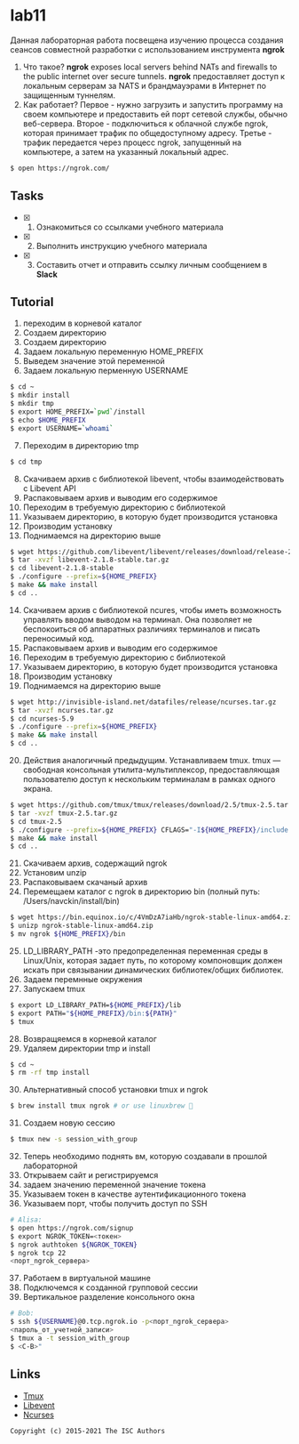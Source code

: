 # lab11

Данная лабораторная работа посвещена изучению процесса создания сеансов совместной разработки с использованием инструмента **ngrok**

1. Что такое?
**ngrok** exposes local servers behind NATs and firewalls to the public internet over secure tunnels.
**ngrok** предоставляет доступ к локальным серверам за NATS и брандмауэрами в Интернет по защищенным туннелям.
2. Как работает?
Первое - нужно загрузить и запустить программу на своем компьютере и предоставить ей порт сетевой службы, обычно веб-сервера.
Второе - подключиться к облачной службе ngrok, которая принимает трафик по общедоступному адресу.
Третье - трафик передается через процесс ngrok, запущенный на компьютере, а затем на указанный локальный адрес.

```sh
$ open https://ngrok.com/
```

## Tasks

- [x] 1. Ознакомиться со ссылками учебного материала
- [x] 2. Выполнить инструкцию учебного материала
- [x] 3. Составить отчет и отправить ссылку личным сообщением в **Slack**

## Tutorial
1. переходим в корневой каталог
2. Создаем директорию 
3. Создаем директорию 
4. Задаем локальную переменную HOME_PREFIX
5. Выведем значение этой переменной
6. Задаем локальную перменную USERNAME

```sh
$ cd ~
$ mkdir install
$ mkdir tmp
$ export HOME_PREFIX=`pwd`/install
$ echo $HOME_PREFIX
$ export USERNAME=`whoami`
```
7. Переходим в директорию tmp
```sh
$ cd tmp
```
8. Скачиваем архив с библиотекой libevent, чтобы взаимодействовать с Libevent API 
9. Распаковываем архив и выводим его содержимое
10. Переходим в требуемую директорию с библиотекой
11. Указываем директорию, в которую будет производится установка
12. Производим установку
13. Поднимаемся на директорию выше

```sh
$ wget https://github.com/libevent/libevent/releases/download/release-2.1.8-stable/libevent-2.1.8-stable.tar.gz
$ tar -xvzf libevent-2.1.8-stable.tar.gz
$ cd libevent-2.1.8-stable
$ ./configure --prefix=${HOME_PREFIX}
$ make && make install
$ cd ..
```
14. Скачиваем архив с библиотекой ncures, чтобы иметь возможность управлять вводом выводом на терминал. Она позволяет не беспокоиться об аппаратных различиях терминалов и писать переносимый код.
15. Распаковываем архив и выводим его содержимое
16. Переходим в требуемую директорию с библиотекой
17. Указываем директорию, в которую будет производится установка
18. Производим установку
19. Поднимаемся на директорию выше

```sh
$ wget http://invisible-island.net/datafiles/release/ncurses.tar.gz
$ tar -xvzf ncurses.tar.gz
$ cd ncurses-5.9
$ ./configure --prefix=${HOME_PREFIX}
$ make && make install
$ cd ..
```
20. Действия аналогичный предыдущим. Устанавливаем tmux.
tmux — свободная консольная утилита-мультиплексор, предоставляющая пользователю доступ к нескольким терминалам в рамках одного экрана.

```sh
$ wget https://github.com/tmux/tmux/releases/download/2.5/tmux-2.5.tar.gz
$ tar -xvzf tmux-2.5.tar.gz
$ cd tmux-2.5
$ ./configure --prefix=${HOME_PREFIX} CFLAGS="-I${HOME_PREFIX}/include -I${HOME_PREFIX}/include/ncurses" LDFLAGS="-L${HOME_PREFIX}/lib"
$ make && make install
$ cd ..
```
21. Скачиваем архив, содержащий ngrok
22. Установим unzip
23. Распаковываем скачаный архив
24. Перемещаем каталог с ngrok в директорию bin (полный путь: /Users/navckin/install/bin)
```sh
$ wget https://bin.equinox.io/c/4VmDzA7iaHb/ngrok-stable-linux-amd64.zip
$ unizp ngrok-stable-linux-amd64.zip
$ mv ngrok ${HOME_PREFIX}/bin
```
25. LD_LIBRARY_PATH -это предопределенная переменная среды в Linux/Unix, которая задает путь, по которому компоновщик должен искать при связывании динамических библиотек/общих библиотек.
26. Задаем перемнные окружения 
27. Запускаем tmux

```sh
$ export LD_LIBRARY_PATH=${HOME_PREFIX}/lib
$ export PATH="${HOME_PREFIX}/bin:${PATH}"
$ tmux
```
28.  Возвращяемся в корневой каталог
29. Удаляем директории tmp и install

```sh
$ cd ~
$ rm -rf tmp install
```
30. Альтернативный способ установки tmux и ngrok
```sh
$ brew install tmux ngrok # or use linuxbrew 🎉
```
31. Создаем новую сессию
```sh
$ tmux new -s session_with_group
```
32. Теперь необходимо поднять вм, которую создавали в прошлой лабораторной
33. Открываем сайт и регистрируемся
34. задаем значению переменной значение токена
35. Указываем токен в качестве аутентификационного токена
36. Указываем порт, чтобы получить доступ по SSH

```sh
# Alisa:
$ open https://ngrok.com/signup
$ export NGROK_TOKEN=<токен>
$ ngrok authtoken ${NGROK_TOKEN}
$ ngrok tcp 22
<порт_ngrok_сервера>
```
37. Работаем в виртуальной машине
38.  Подключемся к созданной групповой сессии
39. Вертикальное разделение консольного окна
 
```sh
# Bob:
$ ssh ${USERNAME}@0.tcp.ngrok.io -p<порт_ngrok_сервера>
<пароль_от_учетной_записи>
$ tmux a -t session_with_group
$ <C-B>"
```

## Links

- [Tmux](https://raw.githubusercontent.com/tmux/tmux/master/README)
- [Libevent](http://libevent.org)
- [Ncurses](http://invisible-island.net/ncurses/)

```
Copyright (c) 2015-2021 The ISC Authors
```

